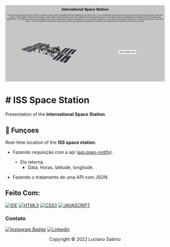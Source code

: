 <img src="https://github.com/LucianoSabino/iss-space-station/blob/main/assets/iss-gif.gif?raw=true" alt="exemplo imagem">

# # ISS Space Station

Presentation of the **International Space Station**.


## 🔧 Funçoes

Real-time location of the **ISS space station**.
-   Fazendo requisição com a api ([api.open-notify](http://api.open-notify.org/iss-now.json)).
    -   Ela retorna.
        -   Data, Horas, latitude, longitude.

-   Fazendo o tratamento de uma API com JSON.

## Feito Com:
[![IDE](https://img.shields.io/badge/Visual_studio_code-0078D4?style=for-the-badge&logo=visual%20studio%20code&logoColor=white)](https://code.visualstudio.com/)
[![HTML5](https://img.shields.io/badge/HTML5-E34F26?style=for-the-badge&logo=html5&logoColor=white)](https://developer.mozilla.org/pt-BR/docs/Web/HTML)
[![CSS3](https://img.shields.io/badge/CSS3-1572B6?style=for-the-badge&logo=css3&logoColor=white)](https://developer.mozilla.org/pt-BR/docs/Web/CSS)
[![JAVASCRIPT](https://img.shields.io/badge/JavaScript-F7DF1E?style=for-the-badge&logo=javascript&logoColor=black)](https://developer.mozilla.org/pt-BR/docs/Web/JavaScript)

### Contato

[![Instagram Badge](https://img.shields.io/badge/Instagram-E4405F?style=for-the-badge&logo=instagram&logoColor=white)](https://www.instagram.com/luuciano_barbosa/)
[![Linkedin](https://img.shields.io/badge/LinkedIn-0077B5?style=for-the-badge&logo=linkedin&logoColor=white)](https://www.linkedin.com/in/luciano-sabino-da-silva-neto-60338a219/)

<p align="center">Copyright © 2022 Luciano Sabino</p>
